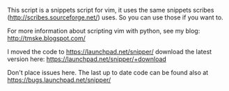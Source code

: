 This script is a snippets script for vim, it uses the same snippets scribes (http://scribes.sourceforge.net/) uses.  So you can use those if you want to.

For more information about scripting vim with python, see my blog:
http://tmske.blogspot.com/

I moved the code to https://launchpad.net/snipper/
download the latest version here: https://launchpad.net/snipper/+download

Don't place issues here.
The last up to date code can be found also at https://bugs.launchpad.net/snipper/